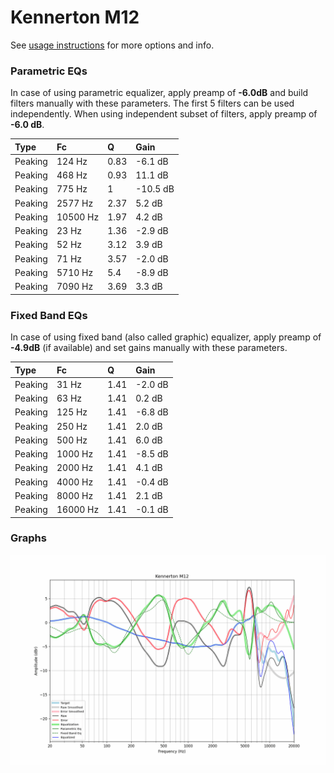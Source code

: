# Kennerton M12
See [usage instructions](https://github.com/jaakkopasanen/AutoEq#usage) for more options and info.

### Parametric EQs
In case of using parametric equalizer, apply preamp of **-6.0dB** and build filters manually
with these parameters. The first 5 filters can be used independently.
When using independent subset of filters, apply preamp of **-6.0 dB**.

| Type    | Fc       |    Q | Gain     |
|:--------|:---------|:-----|:---------|
| Peaking | 124 Hz   | 0.83 | -6.1 dB  |
| Peaking | 468 Hz   | 0.93 | 11.1 dB  |
| Peaking | 775 Hz   | 1    | -10.5 dB |
| Peaking | 2577 Hz  | 2.37 | 5.2 dB   |
| Peaking | 10500 Hz | 1.97 | 4.2 dB   |
| Peaking | 23 Hz    | 1.36 | -2.9 dB  |
| Peaking | 52 Hz    | 3.12 | 3.9 dB   |
| Peaking | 71 Hz    | 3.57 | -2.0 dB  |
| Peaking | 5710 Hz  | 5.4  | -8.9 dB  |
| Peaking | 7090 Hz  | 3.69 | 3.3 dB   |

### Fixed Band EQs
In case of using fixed band (also called graphic) equalizer, apply preamp of **-4.9dB**
(if available) and set gains manually with these parameters.

| Type    | Fc       |    Q | Gain    |
|:--------|:---------|:-----|:--------|
| Peaking | 31 Hz    | 1.41 | -2.0 dB |
| Peaking | 63 Hz    | 1.41 | 0.2 dB  |
| Peaking | 125 Hz   | 1.41 | -6.8 dB |
| Peaking | 250 Hz   | 1.41 | 2.0 dB  |
| Peaking | 500 Hz   | 1.41 | 6.0 dB  |
| Peaking | 1000 Hz  | 1.41 | -8.5 dB |
| Peaking | 2000 Hz  | 1.41 | 4.1 dB  |
| Peaking | 4000 Hz  | 1.41 | -0.4 dB |
| Peaking | 8000 Hz  | 1.41 | 2.1 dB  |
| Peaking | 16000 Hz | 1.41 | -0.1 dB |

### Graphs
![](./Kennerton%20M12.png)